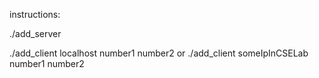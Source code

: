instructions:

./add_server

./add_client localhost number1 number2
or
./add_client someIpInCSELab number1 number2
